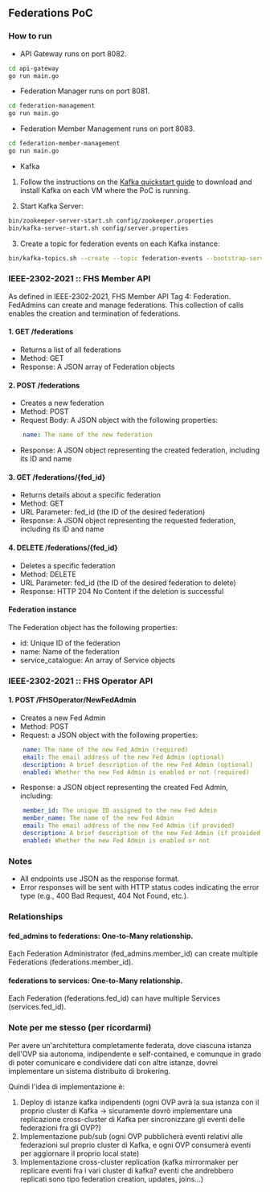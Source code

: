 ## Federations PoC

### How to run

- API Gateway runs on port 8082.

```bash
cd api-gateway
go run main.go
```

- Federation Manager runs on port 8081.

```bash
cd federation-management
go run main.go
```

- Federation Member Management runs on port 8083.

```bash
cd federation-member-management
go run main.go
```

- Kafka

1. Follow the instructions on the [Kafka quickstart guide](https://kafka.apache.org/quickstart) to download and install Kafka on each VM where the PoC is running.

2. Start Kafka Server:

```bash
bin/zookeeper-server-start.sh config/zookeeper.properties
bin/kafka-server-start.sh config/server.properties
```

3. Create a topic for federation events on each Kafka instance:

```bash
bin/kafka-topics.sh --create --topic federation-events --bootstrap-server localhost:9092 --replication-factor 1 --partitions 1
```

### IEEE-2302-2021 :: FHS Member API

As defined in IEEE-2302-2021, FHS Member API Tag 4: Federation. 
FedAdmins can create and manage federations. This collection of calls enables the creation and termination of federations.

#### 1. GET /federations

- Returns a list of all federations
- Method: GET
- Response: A JSON array of Federation objects


#### 2. POST /federations

- Creates a new federation
- Method: POST
- Request Body: A JSON object with the following properties:

```yaml
    name: The name of the new federation
```

- Response: A JSON object representing the created federation, including its ID and name

#### 3. GET /federations/{fed_id}

- Returns details about a specific federation
- Method: GET
- URL Parameter: fed_id (the ID of the desired federation)
- Response: A JSON object representing the requested federation, including its ID and name

#### 4. DELETE /federations/{fed_id}

- Deletes a specific federation
- Method: DELETE
- URL Parameter: fed_id (the ID of the desired federation to delete)
- Response: HTTP 204 No Content if the deletion is successful

#### Federation instance

The Federation object has the following properties:

- id: Unique ID of the federation
- name: Name of the federation
- service_catalogue: An array of Service objects

### IEEE-2302-2021 :: FHS Operator API

#### 1. POST /FHSOperator/NewFedAdmin

- Creates a new Fed Admin
- Method: POST
- Request: a JSON object with the following properties:

```yaml
    name: The name of the new Fed Admin (required)
    email: The email address of the new Fed Admin (optional)
    description: A brief description of the new Fed Admin (optional)
    enabled: Whether the new Fed Admin is enabled or not (required)
```

- Response: a JSON object representing the created Fed Admin, including:

```yaml
    member_id: The unique ID assigned to the new Fed Admin
    member_name: The name of the new Fed Admin
    email: The email address of the new Fed Admin (if provided)
    description: A brief description of the new Fed Admin (if provided)
    enabled: Whether the new Fed Admin is enabled or not
```

### Notes

- All endpoints use JSON as the response format.
- Error responses will be sent with HTTP status codes indicating the error type (e.g., 400 Bad Request, 404 Not Found, etc.).

### Relationships

#### fed_admins to federations: One-to-Many relationship.

Each Federation Administrator (fed_admins.member_id) can create multiple Federations (federations.member_id).

#### federations to services: One-to-Many relationship.

Each Federation (federations.fed_id) can have multiple Services (services.fed_id).

### Note per me stesso (per ricordarmi)

Per avere un'architettura completamente federata, dove ciascuna istanza dell'OVP sia autonoma, indipendente e self-contained, e comunque in grado di poter comunicare e condividere dati con altre istanze, dovrei implementare un sistema distribuito di brokering.

Quindi l'idea di implementazione è:
1. Deploy di istanze kafka indipendenti (ogni OVP avrà la sua istanza con il proprio cluster di Kafka -> sicuramente dovrò implementare una replicazione cross-cluster di Kafka per sincronizzare gli eventi delle federazioni fra gli OVP?)
2. Implementazione pub/sub (ogni OVP pubblicherà eventi relativi alle federazioni sul proprio cluster di Kafka, e ogni OVP consumerà eventi per aggiornare il proprio local state)
3. Implementazione cross-cluster replication (kafka mirrormaker per replicare eventi fra i vari cluster di kafka? eventi che andrebbero replicati sono tipo federation creation, updates, joins...)